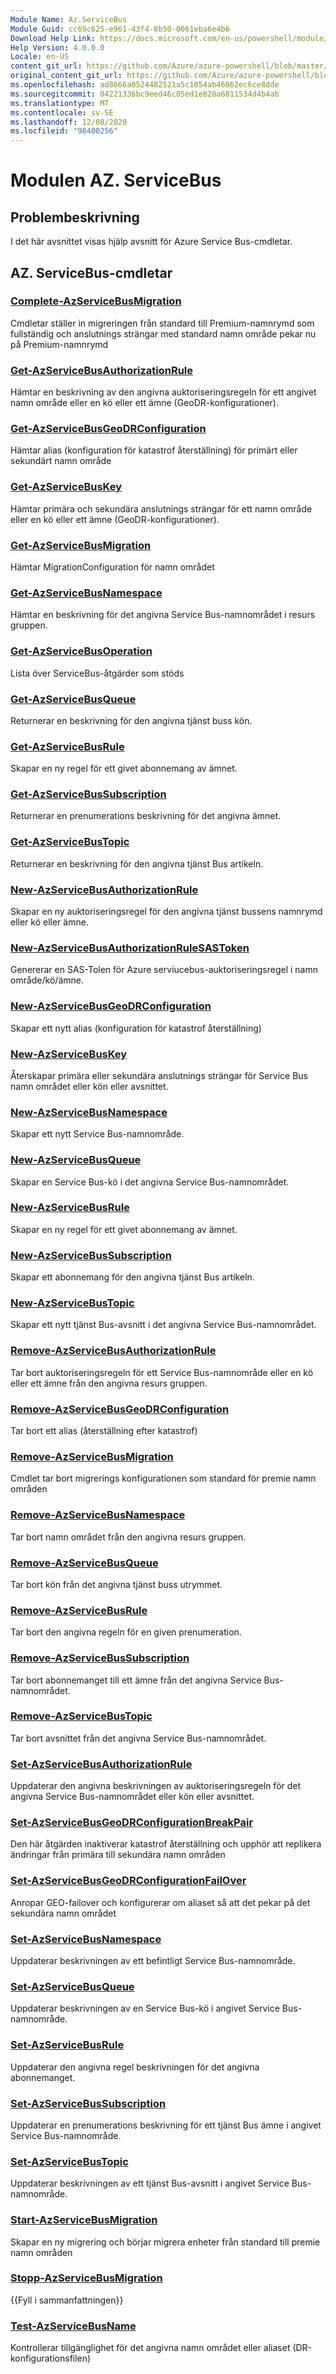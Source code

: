```yaml
---
Module Name: Az.ServiceBus
Module Guid: cc69c625-e961-43f4-8b50-0061eba6e4b6
Download Help Link: https://docs.microsoft.com/en-us/powershell/module/az.servicebus
Help Version: 4.0.0.0
Locale: en-US
content_git_url: https://github.com/Azure/azure-powershell/blob/master/src/ServiceBus/ServiceBus/help/Az.ServiceBus.md
original_content_git_url: https://github.com/Azure/azure-powershell/blob/master/src/ServiceBus/ServiceBus/help/Az.ServiceBus.md
ms.openlocfilehash: ad8666a0524482521a5c1054ab46862ec6ce8dde
ms.sourcegitcommit: 04221336bc9eed46c05ed1e828a6811534d4b4ab
ms.translationtype: MT
ms.contentlocale: sv-SE
ms.lasthandoff: 12/08/2020
ms.locfileid: "98400256"
---
```

# Modulen AZ. ServiceBus
## Problembeskrivning
I det här avsnittet visas hjälp avsnitt för Azure Service Bus-cmdletar.

## AZ. ServiceBus-cmdletar
### [Complete-AzServiceBusMigration](Complete-AzServiceBusMigration.md)
Cmdletar ställer in migreringen från standard till Premium-namnrymd som fullständig och anslutnings strängar med standard namn område pekar nu på Premium-namnrymd

### [Get-AzServiceBusAuthorizationRule](Get-AzServiceBusAuthorizationRule.md)
Hämtar en beskrivning av den angivna auktoriseringsregeln för ett angivet namn område eller en kö eller ett ämne (GeoDR-konfigurationer). 

### [Get-AzServiceBusGeoDRConfiguration](Get-AzServiceBusGeoDRConfiguration.md)
Hämtar alias (konfiguration för katastrof återställning) för primärt eller sekundärt namn område

### [Get-AzServiceBusKey](Get-AzServiceBusKey.md)
Hämtar primära och sekundära anslutnings strängar för ett namn område eller en kö eller ett ämne (GeoDR-konfigurationer).

### [Get-AzServiceBusMigration](Get-AzServiceBusMigration.md)
Hämtar MigrationConfiguration för namn området

### [Get-AzServiceBusNamespace](Get-AzServiceBusNamespace.md)
Hämtar en beskrivning för det angivna Service Bus-namnområdet i resurs gruppen.

### [Get-AzServiceBusOperation](Get-AzServiceBusOperation.md)
Lista över ServiceBus-åtgärder som stöds

### [Get-AzServiceBusQueue](Get-AzServiceBusQueue.md)
Returnerar en beskrivning för den angivna tjänst buss kön.

### [Get-AzServiceBusRule](Get-AzServiceBusRule.md)
Skapar en ny regel för ett givet abonnemang av ämnet. 

### [Get-AzServiceBusSubscription](Get-AzServiceBusSubscription.md)
Returnerar en prenumerations beskrivning för det angivna ämnet.

### [Get-AzServiceBusTopic](Get-AzServiceBusTopic.md)
Returnerar en beskrivning för den angivna tjänst Bus artikeln.

### [New-AzServiceBusAuthorizationRule](New-AzServiceBusAuthorizationRule.md)
Skapar en ny auktoriseringsregel för den angivna tjänst bussens namnrymd eller kö eller ämne.

### [New-AzServiceBusAuthorizationRuleSASToken](New-AzServiceBusAuthorizationRuleSASToken.md)
Genererar en SAS-Tolen för Azure serviucebus-auktoriseringsregel i namn område/kö/ämne. 

### [New-AzServiceBusGeoDRConfiguration](New-AzServiceBusGeoDRConfiguration.md)
Skapar ett nytt alias (konfiguration för katastrof återställning)

### [New-AzServiceBusKey](New-AzServiceBusKey.md)
Återskapar primära eller sekundära anslutnings strängar för Service Bus namn området eller kön eller avsnittet.

### [New-AzServiceBusNamespace](New-AzServiceBusNamespace.md)
Skapar ett nytt Service Bus-namnområde.

### [New-AzServiceBusQueue](New-AzServiceBusQueue.md)
Skapar en Service Bus-kö i det angivna Service Bus-namnområdet.

### [New-AzServiceBusRule](New-AzServiceBusRule.md)
Skapar en ny regel för ett givet abonnemang av ämnet. 

### [New-AzServiceBusSubscription](New-AzServiceBusSubscription.md)
Skapar ett abonnemang för den angivna tjänst Bus artikeln.

### [New-AzServiceBusTopic](New-AzServiceBusTopic.md)
Skapar ett nytt tjänst Bus-avsnitt i det angivna Service Bus-namnområdet.

### [Remove-AzServiceBusAuthorizationRule](Remove-AzServiceBusAuthorizationRule.md)
Tar bort auktoriseringsregeln för ett Service Bus-namnområde eller en kö eller ett ämne från den angivna resurs gruppen.

### [Remove-AzServiceBusGeoDRConfiguration](Remove-AzServiceBusGeoDRConfiguration.md)
Tar bort ett alias (återställning efter katastrof)

### [Remove-AzServiceBusMigration](Remove-AzServiceBusMigration.md)
Cmdlet tar bort migrerings konfigurationen som standard för premie namn områden

### [Remove-AzServiceBusNamespace](Remove-AzServiceBusNamespace.md)
Tar bort namn området från den angivna resurs gruppen. 

### [Remove-AzServiceBusQueue](Remove-AzServiceBusQueue.md)
Tar bort kön från det angivna tjänst buss utrymmet.

### [Remove-AzServiceBusRule](Remove-AzServiceBusRule.md)
Tar bort den angivna regeln för en given prenumeration.

### [Remove-AzServiceBusSubscription](Remove-AzServiceBusSubscription.md)
Tar bort abonnemanget till ett ämne från det angivna Service Bus-namnområdet.

### [Remove-AzServiceBusTopic](Remove-AzServiceBusTopic.md)
Tar bort avsnittet från det angivna Service Bus-namnområdet.

### [Set-AzServiceBusAuthorizationRule](Set-AzServiceBusAuthorizationRule.md)
Uppdaterar den angivna beskrivningen av auktoriseringsregeln för det angivna Service Bus-namnområdet eller kön eller avsnittet.

### [Set-AzServiceBusGeoDRConfigurationBreakPair](Set-AzServiceBusGeoDRConfigurationBreakPair.md)
Den här åtgärden inaktiverar katastrof återställning och upphör att replikera ändringar från primära till sekundära namn områden

### [Set-AzServiceBusGeoDRConfigurationFailOver](Set-AzServiceBusGeoDRConfigurationFailOver.md)
Anropar GEO-failover och konfigurerar om aliaset så att det pekar på det sekundära namn området

### [Set-AzServiceBusNamespace](Set-AzServiceBusNamespace.md)
Uppdaterar beskrivningen av ett befintligt Service Bus-namnområde.

### [Set-AzServiceBusQueue](Set-AzServiceBusQueue.md)
Uppdaterar beskrivningen av en Service Bus-kö i angivet Service Bus-namnområde.

### [Set-AzServiceBusRule](Set-AzServiceBusRule.md)
Uppdaterar den angivna regel beskrivningen för det angivna abonnemanget.

### [Set-AzServiceBusSubscription](Set-AzServiceBusSubscription.md)
Uppdaterar en prenumerations beskrivning för ett tjänst Bus ämne i angivet Service Bus-namnområde.

### [Set-AzServiceBusTopic](Set-AzServiceBusTopic.md)
Uppdaterar beskrivningen av ett tjänst Bus-avsnitt i angivet Service Bus-namnområde.

### [Start-AzServiceBusMigration](Start-AzServiceBusMigration.md)
Skapar en ny migrering och börjar migrera enheter från standard till premie namn områden

### [Stopp-AzServiceBusMigration](Stop-AzServiceBusMigration.md)
{{Fyll i sammanfattningen}}

### [Test-AzServiceBusName](Test-AzServiceBusName.md)
Kontrollerar tillgänglighet för det angivna namn området eller aliaset (DR-konfigurationsfilen) 

